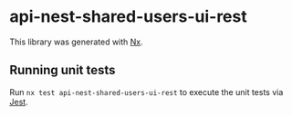 # api-nest-shared-users-ui-rest

This library was generated with [Nx](https://nx.dev).

## Running unit tests

Run `nx test api-nest-shared-users-ui-rest` to execute the unit tests via [Jest](https://jestjs.io).
